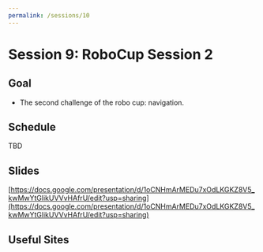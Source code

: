 ```yaml
---
permalink: /sessions/10
---
```

# Session 9: RoboCup Session 2

## Goal

- The second challenge of the robo cup: navigation.

## Schedule

TBD

## Slides

[https://docs.google.com/presentation/d/1oCNHmArMEDu7xOdLKGKZ8V5_kwMwYtGlikUVVvHAfrU/edit?usp=sharing](https://docs.google.com/presentation/d/1oCNHmArMEDu7xOdLKGKZ8V5_kwMwYtGlikUVVvHAfrU/edit?usp=sharing)

## Useful Sites


